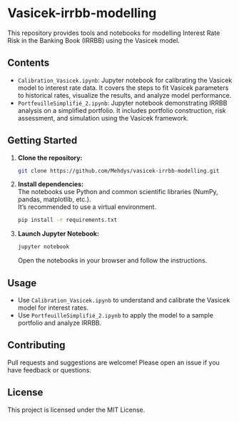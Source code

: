 # Vasicek-irrbb-modelling

This repository provides tools and notebooks for modelling Interest Rate Risk in the Banking Book (IRRBB) using the Vasicek model.

## Contents

- `Calibration_Vasicek.ipynb`: Jupyter notebook for calibrating the Vasicek model to interest rate data. It covers the steps to fit Vasicek parameters to historical rates, visualize the results, and analyze model performance.
- `PortfeuilleSimplifié_2.ipynb`: Jupyter notebook demonstrating IRRBB analysis on a simplified portfolio. It includes portfolio construction, risk assessment, and simulation using the Vasicek framework.

## Getting Started

1. **Clone the repository:**
   ```sh
   git clone https://github.com/Mehdys/vasicek-irrbb-modelling.git
   ```

2. **Install dependencies:**  
   The notebooks use Python and common scientific libraries (NumPy, pandas, matplotlib, etc.).  
   It’s recommended to use a virtual environment.
   ```sh
   pip install -r requirements.txt
   ```

3. **Launch Jupyter Notebook:**
   ```sh
   jupyter notebook
   ```
   Open the notebooks in your browser and follow the instructions.

## Usage

- Use `Calibration_Vasicek.ipynb` to understand and calibrate the Vasicek model for interest rates.
- Use `PortfeuilleSimplifié_2.ipynb` to apply the model to a sample portfolio and analyze IRRBB.

## Contributing

Pull requests and suggestions are welcome! Please open an issue if you have feedback or questions.

## License

This project is licensed under the MIT License.
